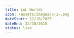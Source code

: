 ```yaml
---
title: LoL Worlds
icon: /assets/images/3-1-.png
dateStart: 22/10/2025
dateEnd: 22/10/2025
status: live
---
```

